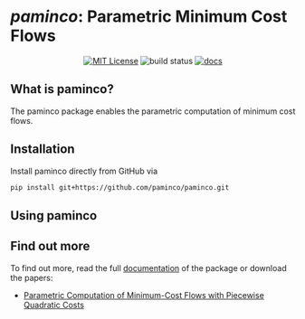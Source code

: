 # *paminco*: Parametric Minimum Cost Flows

<p align="center">
 <a href="https://github.com/paminco/paminco/blob/main/LICENSE"><img src="https://img.shields.io/github/license/paminco/paminco" alt="MIT License"/></a>
 <img src="https://img.shields.io/github/workflow/status/paminco/paminco/pip_install_and_test" alt="build status"/>
 <a href="https://paminco.github.io/paminco"><img src="https://readthedocs.org/projects/docs/badge/?version=latest" alt="docs"/></a>
 
</p>

## What is paminco?
The paminco package enables the parametric computation of minimum cost flows.

## Installation
Install paminco directly from GitHub via
```bash
pip install git+https://github.com/paminco/paminco.git
```

## Using paminco


## Find out more
To find out more, read the full [documentation](https://paminco.github.io/paminco/) of the package or download the papers:
 - [Parametric Computation of Minimum-Cost Flows with Piecewise Quadratic Costs](https://www3.math.tu-berlin.de/disco/research/publications/pdf/KlimmWarode2021.pdf)
